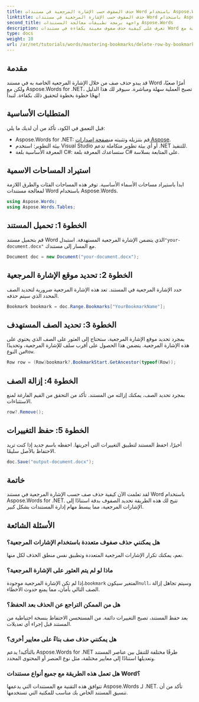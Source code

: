 ```yaml
---
title: حذف الصفوف حسب الإشارة المرجعية في مستندات Word باستخدام Aspose.Words لـ .NET
linktitle: حذف الصفوف حسب الإشارة المرجعية في مستندات Word باستخدام Aspose.Words لـ .NET
second_title: واجهة برمجة تطبيقات معالجة المستندات Aspose.Words
description: تعرف على كيفية حذف صفوف معينة بكفاءة في مستندات Word من خلال استخدام الإشارات المرجعية مع Aspose.Words for .NET. يغطي هذا الدليل خطوة بخطوة تحميل المستندات.
type: docs
weight: 10
url: /ar/net/tutorials/words/mastering-bookmarks/delete-row-by-bookmark-word-documents/
---
```

## مقدمة

قد يبدو حذف صف من خلال الإشارة المرجعية الخاصة به في مستند Word أمرًا صعبًا، ولكن مع Aspose.Words for .NET، تصبح العملية سهلة ومباشرة. سيوفر لك هذا الدليل نهجًا خطوة بخطوة لتحقيق ذلك بكفاءة. لنبدأ!

## المتطلبات الأساسية

قبل التعمق في الكود، تأكد من أن لديك ما يلي:

-  Aspose.Words for .NET: قم بتنزيله وتثبيته من[صفحة إصدارات Aspose](https://releases.aspose.com/words/net/).
- بيئة التطوير: استخدم Visual Studio أو أي بيئة تطوير متكاملة تدعم .NET للتنفيذ.
- المعرفة الأساسية بلغة C#: ستساعدك المعرفة بلغة C# على المتابعة بسلاسة.

## استيراد المساحات الاسمية

ابدأ باستيراد مساحات الأسماء الأساسية. توفر هذه المساحات الفئات والطرق اللازمة لمعالجة مستندات Word باستخدام Aspose.Words.

```csharp
using Aspose.Words;
using Aspose.Words.Tables;
```

## الخطوة 1: تحميل المستند

 قم بتحميل مستند Word الذي يتضمن الإشارة المرجعية المستهدفة. استبدل`"your-document.docx"` مع المسار إلى مستندك.

```csharp
Document doc = new Document("your-document.docx");
```

## الخطوة 2: تحديد موقع الإشارة المرجعية

حدد الإشارة المرجعية في المستند. تعد هذه الإشارة المرجعية ضرورية لتحديد الصف المحدد الذي سيتم حذفه.

```csharp
Bookmark bookmark = doc.Range.Bookmarks["YourBookmarkName"];
```

## الخطوة 3: تحديد الصف المستهدف

 بمجرد تحديد موقع الإشارة المرجعية، ستحتاج إلى العثور على الصف الذي يحتوي على هذه الإشارة المرجعية. يتضمن هذا الحصول على أقرب سلف للإشارة المرجعية، وتحديدًا من النوع`Row`.

```csharp
Row row = (Row)bookmark?.BookmarkStart.GetAncestor(typeof(Row));
```

## الخطوة 4: إزالة الصف

بمجرد تحديد الصف، يمكنك إزالته من المستند. تأكد من التحقق من القيم الفارغة لمنع الاستثناءات.

```csharp
row?.Remove();
```

## الخطوة 5: حفظ التغييرات

أخيرًا، احفظ المستند لتطبيق التغييرات التي أجريتها. احفظه باسم جديد إذا كنت تريد الاحتفاظ بالأصل سليمًا.

```csharp
doc.Save("output-document.docx");
```

## خاتمة

لقد تعلمت الآن كيفية حذف صف حسب الإشارة المرجعية في مستند Word باستخدام Aspose.Words for .NET. تتيح لك هذه الطريقة تحديد الصفوف بدقة استنادًا إلى الإشارات المرجعية، مما يبسط مهام إدارة المستندات بشكل كبير.

## الأسئلة الشائعة

### هل يمكنني حذف صفوف متعددة باستخدام الإشارات المرجعية؟

نعم، يمكنك تكرار الإشارات المرجعية المتعددة وتطبيق نفس منطق الحذف لكل منها.

### ماذا لو لم يتم العثور على الإشارة المرجعية؟

 إذا لم تكن الإشارة المرجعية موجودة،`bookmark` المتغير سيكون`null`، وسيتم تجاهل إزالة الصف التالي بأمان، مما يمنع حدوث الأخطاء.

### هل من الممكن التراجع عن الحذف بعد الحفظ؟

بعد حفظ المستند، تصبح التغييرات دائمة. من المستحسن الاحتفاظ بنسخة احتياطية من المستند قبل إجراء أي تعديلات.

### هل يمكنني حذف صف بناءً على معايير أخرى؟

بالتأكيد! يدعم Aspose.Words for .NET طرقًا مختلفة للتنقل بين عناصر المستند وتعديلها استنادًا إلى معايير مختلفة، مثل نوع العنصر أو المحتوى المحدد.

### هل تعمل هذه الطريقة مع جميع أنواع مستندات Word؟

تتوافق هذه التقنية مع المستندات التي يدعمها Aspose.Words لـ .NET. تأكد من أن تنسيق المستند الخاص بك مناسب للمكتبة التي تستخدمها.
